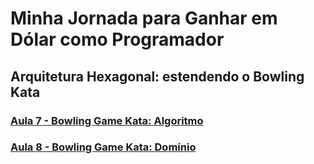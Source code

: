 # Minha Jornada para Ganhar em Dólar como Programador

## Arquitetura Hexagonal: estendendo o Bowling Kata

### [Aula 7 - Bowling Game Kata: Algoritmo](https://github.com/lepsistemas/Bowling-Kata-Hexagonal-Architecture/tree/main/aula-7)

### [Aula 8 - Bowling Game Kata: Domínio](https://github.com/lepsistemas/Bowling-Kata-Hexagonal-Architecture/tree/main/aula-8)

